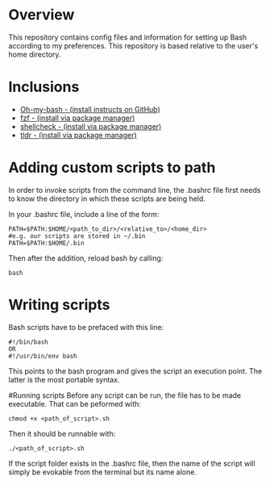 Overview
=
This repository contains config files and information for setting up Bash according to my preferences. This repository is based relative to the user's home directory.

Inclusions
=
 - [Oh-my-bash - (install instructs on GitHub)](https://github.com/ohmybash/oh-my-bash)
 - [fzf - (install via package manager)](https://github.com/junegunn/fzf)
 - [shellcheck - (install via package manager)](https://github.com/koalaman/shellcheck)
 - [tldr - (install via package manager)](https://github.com/tldr-pages/tldr)

Adding custom scripts to path
=
In order to invoke scripts from the command line, the .bashrc file first needs to know the directory in which these scripts are being held.

In your .bashrc file, include a line of the form:
```
PATH=$PATH:$HOME/<path_to_dir>/<relative_to>/<home_dir>
#e.g. our scripts are stored in ~/.bin
PATH=$PATH:$HOME/.bin
```
Then after the addition, reload bash by calling:
```
bash
```

Writing scripts
=
Bash scripts have to be prefaced with this line:
```
#!/bin/bash
OR
#!/usr/bin/env bash
```
This points to the bash program and gives the script an execution point. The latter is the most portable syntax.

#Running scripts
Before any script can be run, the file has to be made executable. That can be peformed with:
```
chmod +x <path_of_script>.sh
```
Then it should be runnable with:
```
./<path_of_script>.sh
```
If the script folder exists in the .bashrc file, then the name of the script will simply be evokable from the terminal but its name alone.

